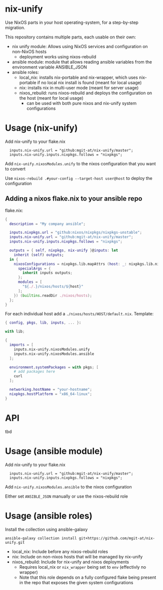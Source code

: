 # nix-unify

Use NixOS parts in your host operating-system, for a step-by-step migration.

This repository contains multiple parts, each usable on their own:
- nix unify module: Allows using NixOS services and configuration on non-NixOS hosts
  - deployment works using nixos-rebuild
- ansible module: module that allows reading ansible variables from the environment variable ANSIBLE_JSON
- ansible roles:
  - local_nix: installs nix-portable and nix-wrapper, which uses nix-portable if no local nix install is found (meant for local usage)
  - nix: installs nix in multi-user mode (meant for server usage)
  - nixos_rebuild: runs nixos-rebuild and deploys the configuration on the host (meant for local usage)
    - can be used with both pure nixos and nix-unify system configurations

# Usage (nix-unify)

Add nix-unify to your flake.nix

```
  inputs.nix-unify.url = "github:mgit-at/nix-unify/master";
  inputs.nix-unify.inputs.nixpkgs.follows = "nixpkgs";
```

Add `nix-unify.nixosModules.unify` to the nixos configuration that you want to convert

Use `nixos-rebuild .#your-config --target-host user@host` to deploy the configuration

## Adding a nixos flake.nix to your ansible repo

flake.nix:

```nix
{
  description = "My company ansible";

  inputs.nixpkgs.url = "github:nixos/nixpkgs/nixpkgs-unstable";
  inputs.nix-unify.url = "github:mgit-at/nix-unify/master";
  inputs.nix-unify.inputs.nixpkgs.follows = "nixpkgs";

  outputs = { self, nixpkgs, nix-unify }@inputs: let
    inherit (self) outputs;
  in {
    nixosConfigurations = nixpkgs.lib.mapAttrs (host: _: nixpkgs.lib.nixosSystem {
      specialArgs = {
        inherit inputs outputs;
      };
      modules = [
        "${./.}/nixos/hosts/${host}"
      ];
    }) (builtins.readDir ./nixos/hosts);
  };
}
```

For each individual host add a `./nixos/hosts/HOST/default.nix`. Template:

```nix
{ config, pkgs, lib, inputs, ... }:

with lib;

{
  imports = [
    inputs.nix-unify.nixosModules.unify
    inputs.nix-unify.nixosModules.ansible
  ];

  environment.systemPackages = with pkgs; [
    # add packages here
    curl
  ];

  networking.hostName = "your-hostname";
  nixpkgs.hostPlatform = "x86_64-linux";
}
```

# API

tbd

# Usage (ansible module)

Add nix-unify to your flake.nix

```
  inputs.nix-unify.url = "github:mgit-at/nix-unify/master";
  inputs.nix-unify.inputs.nixpkgs.follows = "nixpkgs";
```

Add `nix-unify.nixosModules.ansible` to the nixos configuration

Either set `ANSIBLE_JSON` manually or use the nixos-rebuild role

# Usage (ansible roles)

Install the collection using ansible-galaxy

```
ansible-galaxy collection install git+https://github.com/mgit-at/nix-unify.git
```

- local_nix: Include before any nixos-rebuild roles
- nix: Include on non-nixos hosts that will be managed by nix-unify
- nixos_rebuild: Include for nix-unify and nixos deployments
  - Requires local_nix or `nix_wrapper` being set to `env` (effectivly no wrapper)
  - Note that this role depends on a fully configured flake being present in the repo that exposes the given system configurations

